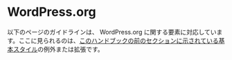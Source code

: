 <!-- # WordPress.org -->
# WordPress.org

<!-- The guidelines in the following pages address elements regarding the WordPress.org network of sites. What you see here are the exceptions or extensions to the [foundational styles shown on the previous section of this handbook](https://make.wordpress.org/design/handbook/foundations/). -->
以下のページのガイドラインは、 WordPress.org に関する要素に対応しています。ここに見られるのは、[このハンドブックの前のセクションに示されている基本スタイル](https://make.wordpress.org/design/handbook/foundations/)の例外または拡張です。
